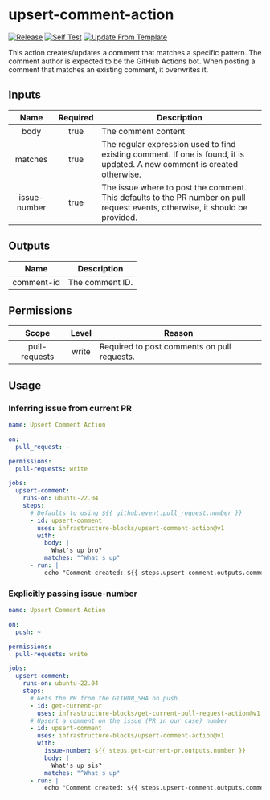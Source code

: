 # upsert-comment-action
[![Release](https://github.com/infrastructure-blocks/upsert-comment-action/actions/workflows/git-tag-semver-from-label.yml/badge.svg)](https://github.com/infrastructure-blocks/upsert-comment-action/actions/workflows/git-tag-semver-from-label.yml)
[![Self Test](https://github.com/infrastructure-blocks/upsert-comment-action/actions/workflows/self-test.yml/badge.svg)](https://github.com/infrastructure-blocks/upsert-comment-action/actions/workflows/self-test.yml)
[![Update From Template](https://github.com/infrastructure-blocks/upsert-comment-action/actions/workflows/update-from-template.yml/badge.svg)](https://github.com/infrastructure-blocks/upsert-comment-action/actions/workflows/update-from-template.yml)

This action creates/updates a comment that matches a specific pattern. The comment author is expected to be
the GitHub Actions bot. When posting a comment that matches an existing comment, it overwrites it.

## Inputs

|     Name     | Required | Description                                                                                                                   |
|:------------:|:--------:|-------------------------------------------------------------------------------------------------------------------------------|
|     body     |   true   | The comment content                                                                                                           |
|   matches    |   true   | The regular expression used to find existing comment. If one is found, it is updated. A new comment is created otherwise.     |
| issue-number |   true   | The issue where to post the comment. This defaults to the PR number on pull request events, otherwise, it should be provided. | 

## Outputs

|    Name    | Description     |
|:----------:|-----------------|
| comment-id | The comment ID. |

## Permissions

|     Scope     | Level | Reason                                      |
|:-------------:|:-----:|---------------------------------------------|
| pull-requests | write | Required to post comments on pull requests. |

## Usage

### Inferring issue from current PR
```yaml
name: Upsert Comment Action

on:
  pull_request: ~

permissions:
  pull-requests: write

jobs:
  upsert-comment:
    runs-on: ubuntu-22.04
    steps:
      # Defaults to using ${{ github.event.pull_request.number }}
      - id: upsert-comment
        uses: infrastructure-blocks/upsert-comment-action@v1
        with:
          body: |
            What's up bro?
          matches: "^What's up"
      - run: |
          echo "Comment created: ${{ steps.upsert-comment.outputs.comment-id }}"
```

### Explicitly passing issue-number
```yaml
name: Upsert Comment Action

on:
  push: ~

permissions:
  pull-requests: write

jobs:
  upsert-comment:
    runs-on: ubuntu-22.04
    steps:
      # Gets the PR from the GITHUB_SHA on push.
      - id: get-current-pr
        uses: infrastructure-blocks/get-current-pull-request-action@v1
      # Upsert a comment on the issue (PR in our case) number
      - id: upsert-comment
        uses: infrastructure-blocks/upsert-comment-action@v1
        with:
          issue-number: ${{ steps.get-current-pr.outputs.number }}
          body: |
            What's up sis?
          matches: "^What's up"
      - run: |
          echo "Comment created: ${{ steps.upsert-comment.outputs.comment-id }}"
```
